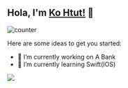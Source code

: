 ## Hola, I'm [Ko Htut!](https://kohtut.dev) 👋

 ![counter](https://enp6vzn8zaqpttd.m.pipedream.net)


Here are some ideas to get you started:

- 🔭 I’m currently working on A Bank
- 🌱 I’m currently learning Swift(IOS)

![](https://media1.tenor.com/images/8e4ba666f213bf7d811c18343e9bf171/tenor.gif)



